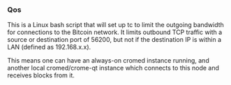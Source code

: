 ### Qos ###

This is a Linux bash script that will set up tc to limit the outgoing bandwidth for connections to the Bitcoin network. It limits outbound TCP traffic with a source or destination port of 56200, but not if the destination IP is within a LAN (defined as 192.168.x.x).

This means one can have an always-on cromed instance running, and another local cromed/crome-qt instance which connects to this node and receives blocks from it.
